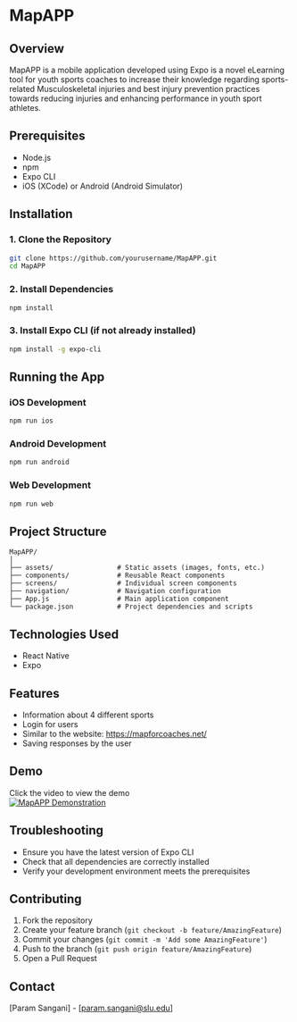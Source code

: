 # MapAPP

## Overview
MapAPP is a mobile application developed using Expo is a novel eLearning tool for youth sports coaches to 
increase their knowledge regarding sports-related Musculoskeletal injuries and best injury prevention
practices towards reducing injuries and enhancing performance in youth sport athletes. 

## Prerequisites
- Node.js 
- npm
- Expo CLI
- iOS (XCode) or Android (Android Simulator)

## Installation

### 1. Clone the Repository
```bash
git clone https://github.com/yourusername/MapAPP.git
cd MapAPP
```

### 2. Install Dependencies
```bash
npm install
```

### 3. Install Expo CLI (if not already installed)
```bash
npm install -g expo-cli
```

## Running the App

### iOS Development
```bash
npm run ios
```

### Android Development
```bash
npm run android
```

### Web Development
```bash
npm run web
```

## Project Structure
```
MapAPP/
│
├── assets/                # Static assets (images, fonts, etc.)
├── components/            # Reusable React components
├── screens/               # Individual screen components
├── navigation/            # Navigation configuration
├── App.js                 # Main application component
└── package.json           # Project dependencies and scripts
```

## Technologies Used
- React Native
- Expo

## Features
- Information about 4 different sports
- Login for users
- Similar to the website: https://mapforcoaches.net/
- Saving responses by the user

## Demo
Click the video to view the demo
<br>
[![MapAPP Demonstration](https://i9.ytimg.com/vi_webp/Y-WniNyOjO8/mqdefault.webp?v=674fc25e&sqp=CKyEv7oG&rs=AOn4CLBBBcyk1NiCL0J0tc0aDUvvbrPxmA)](https://youtu.be/Y-WniNyOjO8)

## Troubleshooting
- Ensure you have the latest version of Expo CLI
- Check that all dependencies are correctly installed
- Verify your development environment meets the prerequisites

## Contributing
1. Fork the repository
2. Create your feature branch (`git checkout -b feature/AmazingFeature`)
3. Commit your changes (`git commit -m 'Add some AmazingFeature'`)
4. Push to the branch (`git push origin feature/AmazingFeature`)
5. Open a Pull Request


## Contact
[Param Sangani] - [param.sangani@slu.edu]